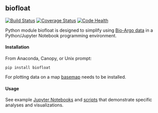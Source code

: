 biofloat
--------

[![Build Status](https://travis-ci.org/biofloat/biofloat.svg?branch=master)](https://travis-ci.org/biofloat/biofloat)
[![Coverage Status](https://coveralls.io/repos/biofloat/biofloat/badge.svg?branch=master&service=github)](https://coveralls.io/github/biofloat/biofloat?branch=master)
[![Code Health](https://landscape.io/github/biofloat/biofloat/master/landscape.svg?style=flat)](https://landscape.io/github/biofloat/biofloat/master)

Python module biofloat is designed to simplify using 
[Bio-Argo data](https://en.wikipedia.org/wiki/Argo_(oceanography)) 
in a Python/Jupyter Notebook programming environment.

#### Installation

From Anaconda, Canopy, or Unix prompt:

    pip install biofloat

For plotting data on a map [basemap](http://matplotlib.org/basemap/users/installing.html) needs to be installed.

#### Usage

See example [Jupyter Notebooks](notebooks) and [scripts](scripts) that demonstrate specific analyses and 
visualizations.

